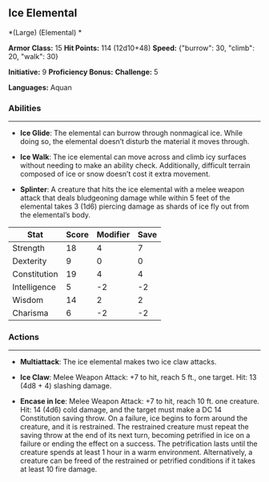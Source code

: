 ## Ice Elemental
*(Large) (Elemental) *

**Armor Class:** 15
**Hit Points:** 114 (12d10+48)
**Speed:** {"burrow": 30, "climb": 20, "walk": 30}

**Initiative:** 9
**Proficiency Bonus:**
**Challenge:** 5

**Languages:** Aquan

### Abilities
 --- 
- **Ice Glide**: The elemental can burrow through nonmagical ice. While doing so, the elemental doesn’t disturb the material it moves through.

- **Ice Walk**: The ice elemental can move across and climb icy surfaces without needing to make an ability check. Additionally, difficult terrain composed of ice or snow doesn’t cost it extra movement.

- **Splinter**: A creature that hits the ice elemental with a melee weapon attack that deals bludgeoning damage while within 5 feet of the elemental takes 3 (1d6) piercing damage as shards of ice fly out from the elemental’s body.



| Stat | Score | Modifier | Save |
| ---- | ---- | ---- | ---- |
| Strength | 18 | 4 | 7 |
| Dexterity | 9 | 0 | 0 |
| Constitution | 19 | 4 | 4 |
| Intelligence | 5 | -2 | -2 |
| Wisdom | 14 | 2 | 2 |
| Charisma | 6 | -2 | -2 |

### Actions
 --- 
- **Multiattack**: The ice elemental makes two ice claw attacks.

- **Ice Claw**: Melee Weapon Attack: +7 to hit, reach 5 ft., one target. Hit: 13 (4d8 + 4) slashing damage.

- **Encase in Ice**: Melee Weapon Attack: +7 to hit, reach 10 ft. one creature. Hit: 14 (4d6) cold damage, and the target must make a DC 14 Constitution saving throw. On a failure, ice begins to form around the creature, and it is restrained. The restrained creature must repeat the saving throw at the end of its next turn, becoming petrified in ice on a failure or ending the effect on a success. The petrification lasts until the creature spends at least 1 hour in a warm environment. Alternatively, a creature can be freed of the restrained or petrified conditions if it takes at least 10 fire damage.

